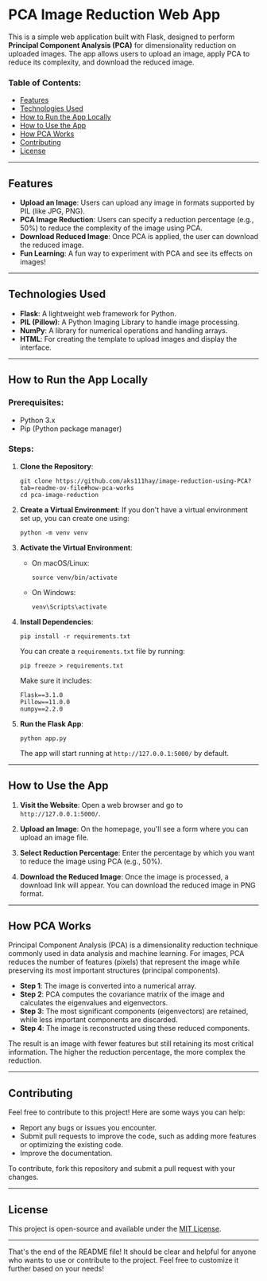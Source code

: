 # PCA Image Reduction Web App

This is a simple web application built with Flask, designed to perform **Principal Component Analysis (PCA)** for dimensionality reduction on uploaded images. The app allows users to upload an image, apply PCA to reduce its complexity, and download the reduced image.

### Table of Contents:
- [Features](#features)
- [Technologies Used](#technologies-used)
- [How to Run the App Locally](#how-to-run-the-app-locally)
- [How to Use the App](#how-to-use-the-app)
- [How PCA Works](#how-pca-works)
- [Contributing](#contributing)
- [License](#license)

---

## Features

- **Upload an Image**: Users can upload any image in formats supported by PIL (like JPG, PNG).
- **PCA Image Reduction**: Users can specify a reduction percentage (e.g., 50%) to reduce the complexity of the image using PCA.
- **Download Reduced Image**: Once PCA is applied, the user can download the reduced image.
- **Fun Learning**: A fun way to experiment with PCA and see its effects on images!

---

## Technologies Used

- **Flask**: A lightweight web framework for Python.
- **PIL (Pillow)**: A Python Imaging Library to handle image processing.
- **NumPy**: A library for numerical operations and handling arrays.
- **HTML**: For creating the template to upload images and display the interface.

---

## How to Run the App Locally

### Prerequisites:
- Python 3.x
- Pip (Python package manager)

### Steps:

1. **Clone the Repository**:
    ```
    git clone https://github.com/aks111hay/image-reduction-using-PCA?tab=readme-ov-file#how-pca-works
    cd pca-image-reduction
    ```

2. **Create a Virtual Environment**:
    If you don't have a virtual environment set up, you can create one using:
    ```
    python -m venv venv
    ```

3. **Activate the Virtual Environment**:
    - On macOS/Linux:
      ```
      source venv/bin/activate
      ```
    - On Windows:
      ```
      venv\Scripts\activate
      ```

4. **Install Dependencies**:
    ```
    pip install -r requirements.txt
    ```

    You can create a `requirements.txt` file by running:
    ```
    pip freeze > requirements.txt
    ```
    Make sure it includes:
    ```
    Flask==3.1.0
    Pillow==11.0.0
    numpy==2.2.0
    ```

5. **Run the Flask App**:
    ```
    python app.py
    ```

    The app will start running at `http://127.0.0.1:5000/` by default.

---

## How to Use the App

1. **Visit the Website**: Open a web browser and go to `http://127.0.0.1:5000/`.

2. **Upload an Image**: On the homepage, you'll see a form where you can upload an image file.

3. **Select Reduction Percentage**: Enter the percentage by which you want to reduce the image using PCA (e.g., 50%).

4. **Download the Reduced Image**: Once the image is processed, a download link will appear. You can download the reduced image in PNG format.

---

## How PCA Works

Principal Component Analysis (PCA) is a dimensionality reduction technique commonly used in data analysis and machine learning. For images, PCA reduces the number of features (pixels) that represent the image while preserving its most important structures (principal components).

- **Step 1**: The image is converted into a numerical array.
- **Step 2**: PCA computes the covariance matrix of the image and calculates the eigenvalues and eigenvectors.
- **Step 3**: The most significant components (eigenvectors) are retained, while less important components are discarded.
- **Step 4**: The image is reconstructed using these reduced components.

The result is an image with fewer features but still retaining its most critical information. The higher the reduction percentage, the more complex the reduction.

---

## Contributing

Feel free to contribute to this project! Here are some ways you can help:
- Report any bugs or issues you encounter.
- Submit pull requests to improve the code, such as adding more features or optimizing the existing code.
- Improve the documentation.

To contribute, fork this repository and submit a pull request with your changes.

---

## License

This project is open-source and available under the [MIT License](LICENSE).

---

That's the end of the README file! It should be clear and helpful for anyone who wants to use or contribute to the project. Feel free to customize it further based on your needs!
